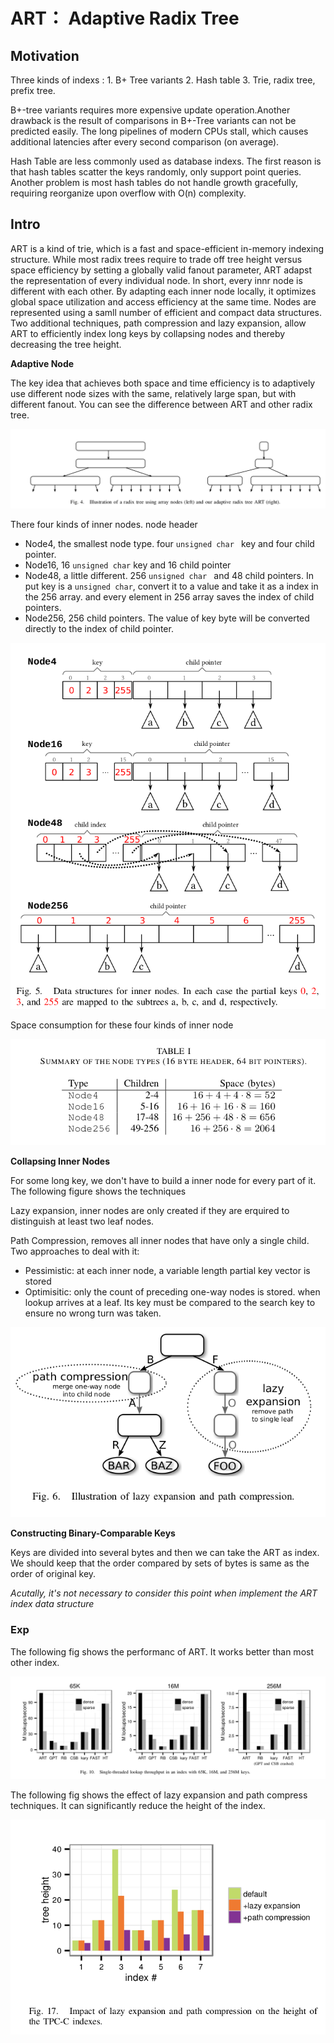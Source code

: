 # ART： Adaptive Radix Tree

## Motivation

Three kinds of indexs : 1. B+ Tree variants 2. Hash table 3. Trie, radix tree, prefix tree.

B+-tree variants requires more expensive update operation.Another drawback is the result of comparisons in B+-Tree variants can not be predicted easily. The long pipelines of modern CPUs stall, which causes additional latencies after every second comparison (on average).

Hash Table are less commonly used as database indexs. The first reason is that hash tables scatter the keys randomly, only support point queries.  Another problem is most hash tables do not handle growth gracefully, requiring reorganize upon overflow with O(n) complexity.

## Intro

ART is a kind of trie, which is a fast and space-efficient in-memory indexing structure. While most radix trees require to trade off tree height versus space efficiency by setting a globally valid fanout parameter, ART adapst the representation of every individual node. In short, every innr node is different with each other. By adapting each inner node locally, it optimizes global space utilization and access efficiency at the same time. Nodes are represented using a samll number of efficient and compact data structures. Two additional techniques, path compression and lazy expansion, allow ART to efficiently index long keys by collapsing nodes and thereby decreasing the tree height.



**Adaptive Node**

The key idea that achieves both space and time efficiency is to adaptively use different node sizes with the same, relatively large span, but with different fanout. You can see the difference between ART and other radix tree.

![ART](https://raw.githubusercontent.com/Zrealshadow/Intro2DB/main/assets/ART/ART.png)

There four kinds of inner nodes. node header

- Node4, the smallest node type. four `unsigned char ` key and four child pointer. 
- Node16, 16 `unsigned char` key and 16 child pointer
- Node48, a little different. 256 `unsigned char ` and 48 child pointers. In put key is a `unsigned char`, convert it to a value and take it as a index in the 256 array. and every element in 256 array saves the index of child pointers.
- Node256, 256 child pointers. The value of key byte will be converted directly to the index of child pointer.

![ART](https://raw.githubusercontent.com/Zrealshadow/Intro2DB/main/assets/ART/ART_node.png)

Space consumption for these four kinds of inner node

![ART](https://raw.githubusercontent.com/Zrealshadow/Intro2DB/main/assets/ART/ARTNodeConsumption.png)

**Collapsing Inner Nodes**

For some long key, we don't have to build a inner node for every part of it. The following figure shows the techniques

Lazy expansion, inner nodes are only created if they are erquired to distinguish at least two leaf nodes.

Path Compression, removes all inner nodes that have only a single child. Two approaches to deal with it:

- Pessimistic: at each inner node, a variable length partial key vector is stored
- Optimisitic: only the count of preceding one-way nodes is stored. when lookup arrives at a leaf. Its key must be compared to the search key to ensure no wrong turn was taken.

![ART](https://raw.githubusercontent.com/Zrealshadow/Intro2DB/main/assets/ART/CollapsingInnerNode.png)



**Constructing Binary-Comparable Keys**

Keys are divided into several bytes and then we can take the ART as index.  We should keep that the order compared by sets of bytes is same as the order of original key.

*Acutally, it's not necessary to consider this point when implement the ART index data structure*



### Exp

The following fig shows the performanc of ART. It works better than  most other index.

![ART](https://raw.githubusercontent.com/Zrealshadow/Intro2DB/main/assets/ART/Exp.png)

The following fig shows the effect of lazy expansion and path compress techniques. It can significantly reduce the height of the index.

![ART](https://raw.githubusercontent.com/Zrealshadow/Intro2DB/main/assets/ART/exp_compress.png)

 